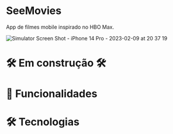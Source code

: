 # SeeMovies
App de filmes mobile inspirado no HBO Max.

![Simulator Screen Shot - iPhone 14 Pro - 2023-02-09 at 20 37 19](https://user-images.githubusercontent.com/103120313/217963130-e0ed7c24-3fa1-4ef8-b0b6-49d8ad019809.png)

# 🛠️ Em construção 🛠️

# 📲 Funcionalidades

# 🛠️ Tecnologias



